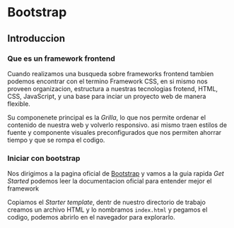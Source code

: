 # Bootstrap
## Introduccion
### Que es un framework frontend
Cuando realizamos una busqueda sobre frameworks frontend tambien podemos encontrar con el termino Framework CSS, en si mismo nos proveen organizacion, estructura a nuestras tecnologias frotend, HTML, CSS, JavaScript, y una base para inciar un proyecto web de manera flexible.

Su componenete principal es la *Grilla*, lo que nos permite ordenar el contenido de nuestra web y volverlo responsivo. asi mismo traen estilos de fuente y componente visuales preconfigurados que nos permiten ahorrar tiempo y que se rompa el codigo.

### Iniciar con bootstrap
Nos dirigimos a la pagina oficial de [Bootstrap](https://getbootstrap.com/) y vamos a la guia rapida *Get Started* podemos leer la documentacion oficial para entender mejor el framework

Copiamos el *Starter template*, dentr de nuestro directorio de trabajo creamos un archivo HTML y lo nombramos `index.html` y pegamos el codigo, podemos abrirlo en el navegador para explorarlo.

